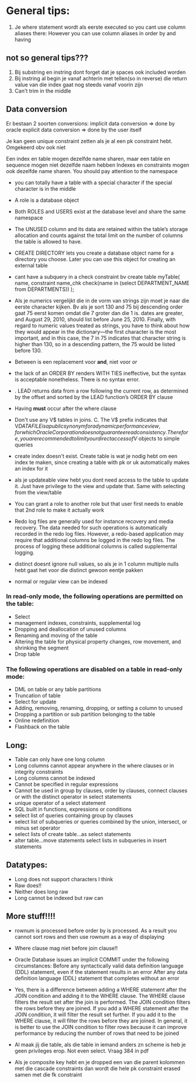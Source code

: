 # General tips:

1. Je where statement wordt als eerste executed so you cant use column aliases there:
However you can use column aliases in order by and having





## not so general tips???
1. Bij substring en instring dont forget dat je spaces ook included worden
2. Bij instring al begin je vanaf achterin met tellen(so in reverse) die return value van die index gaat nog steeds vanaf voorin zijn
3. Can't trim in the middle



## Data conversion
Er bestaan 2 soorten conversions:
implicit data conversion  => done by oracle
explicit data conversion => done by the user itself



Je kan geen unique constraint zetten als je al een pk constraint hebt.
Omgekeerd obv ook niet



Een index en table mogen dezelfde name sharen, maar een table en sequence mogen niet dezelfde naam hebben
Indexes en constraints mogen ook dezelfde name sharen. You should pay attention to the namespace

- you can totally have a table with a special character if the special character is in the middle
- A role is a database object
- Both ROLES and USERS exist at the database level and share
the same namespace
- The UNUSED column and its data are retained within the table’s
storage allocation and counts against the total limit on the number of
columns the table is allowed to have.
- CREATE DIRECTORY lets you create a database object name for a
directory you choose. Later you can use this object for creating an external
table
- cant have a subquery in a check constraint bv 
 create table myTable(
    name,
    constraint name_chk check(name in (select DEPARTMENT_NAME from DEPARTMENTS))
);

- Als je numerics vergelijkt die in de vorm van strings zijn moet je naar die eerste character kijken. Bv
    als je sort 130 and 75 bij descending order gaat 75 eerst komen omdat die 7 groter dan die 1 is. 
    dates are greater, and August 29, 2010, should list before June 25,
    2010. Finally, with regard to numeric values treated as strings, you have to
    think about how they would appear in the dictionary—the first character is
    the most important, and in this case, the 7 in 75 indicates that character
    string is higher than 130, so in a descending pattern, the 75 would be listed
    before 130.

- Between is een replacement voor **and**, niet voor *or*
- the lack of an ORDER BY
    renders WITH TIES ineffective, but the syntax is acceptable nonetheless.
    There is no syntax error.
- . LEAD returns data from a row following the
current row, as determined by the offset and sorted by the LEAD function’s
ORDER BY clause
- Having **must** occur after the where clause
- Don't use any V$ tables in joins. C. The V$ prefix indicates that V$DATAFILE is a public synonym
for a dynamic performance view, for which Oracle Corporation does not
guarantee read consistency. Therefore, you are recommended to limit your
direct access of V$ objects to simple queries
- create index doesn't exist. Create table is wat je nodig hebt om een index te maken, since
creating a table with pk or uk automatically makes an index for it
- als je updateable view hebt you dont need access to the table to update it. Just have privilege to the view and update that. Same with selecting from the view/table
- You can grant  a role to another role but that user first needs to enable that 2nd role to make it actually work

- Redo log files are generally used for instance recovery and media recovery. The data needed for such operations is automatically recorded in the redo log files. However, a redo-based application may require that additional columns be logged in the redo log files. The process of logging these additional columns is called supplemental logging.
- distinct doesnt ignore null values, so als je in 1 column multiple nulls hebt gaat het voor die distinct gewoon eentje pakken
- normal or regular view can be indexed

### In read-only mode, the following operations are permitted on the table:
- Select
- management indexes, constraints, supplemental log
- Dropping and deallocation of unused columns
- Renaming and moving of the table
- Altering the table for physical property changes, row movement, and shrinking the segment
- Drop table

### The following operations are disabled on a table in read-only mode:
- DML on table or any table partitions
- Truncation of table
- Select for update
- Adding, removing, renaming, dropping, or setting a column to unused
- Dropping a partition or sub partition belonging to the table
- Online redefinition
- Flashback on the table

## Long:
- Table can only have one long column
- Long columns cannot appear anywhere in the where clauses or in integrity constraints
- Long columns cannot be indexed
- Cannot be specified in regular expressions
- Cannot be used in group by clauses, order by clauses, connect clauses or with the distinct
  operator in select statements
- unique operator of a select statement
- SQL built in functions, expressions or conditions
- select list of queries containing group by clauses
- select list of subqueries or queries combined by the union, intersect, or minus set operator
- select lists of create table...as select statements
- alter table...move statements select lists in subqueries in insert statements


## Datatypes:
- Long does not support characters I think
- Raw does!!
- Neither does long raw
- Long cannot be indexed but raw can





## More stuff!!!!
- rownum is processed before order by is processed. As a result you cannot sort rows
and then use rownum as a way of displaying
- Where clause mag niet before join clause!!
- Oracle Database issues an implicit COMMIT under the following circumstances:
Before any syntactically valid data definition language (DDL) statement, even if the statement results in an error After any data definition language (DDL) statement that completes without an error

- Yes, there is a difference between adding a WHERE statement after the JOIN condition and adding it to the WHERE clause. The WHERE clause filters the result set after the join is performed. The JOIN condition filters the rows before they are joined. If you add a WHERE statement after the JOIN condition, it will filter the result set further. If you add it to the WHERE clause, it will filter the rows before they are joined. In general, it is better to use the JOIN condition to filter rows because it can improve performance by reducing the number of rows that need to be joined

- Al maak jij die table, als die table in iemand anders zn scheme is heb je geen privileges erop. Not even select. Vraag 384 in pdf

- Als je composite key hebt en je dropped een van die parent kolommen met die cascade constraints dan wordt die hele pk constraint erased samen met die fk constraint 